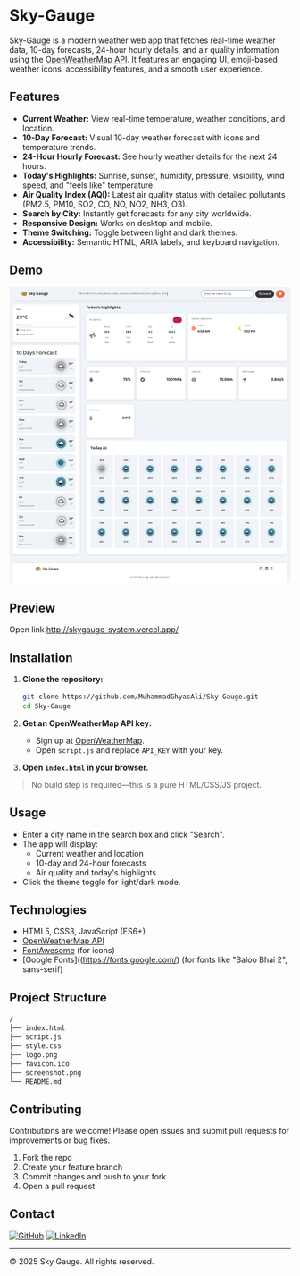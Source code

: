 # Sky-Gauge

Sky-Gauge is a modern weather web app that fetches real-time weather data, 10-day forecasts, 24-hour hourly details, and air quality information using the [OpenWeatherMap API](https://openweathermap.org/). It features an engaging UI, emoji-based weather icons, accessibility features, and a smooth user experience.

## Features

- **Current Weather:** View real-time temperature, weather conditions, and location.
- **10-Day Forecast:** Visual 10-day weather forecast with icons and temperature trends.
- **24-Hour Hourly Forecast:** See hourly weather details for the next 24 hours.
- **Today's Highlights:** Sunrise, sunset, humidity, pressure, visibility, wind speed, and "feels like" temperature.
- **Air Quality Index (AQI):** Latest air quality status with detailed pollutants (PM2.5, PM10, SO2, CO, NO, NO2, NH3, O3).
- **Search by City:** Instantly get forecasts for any city worldwide.
- **Responsive Design:** Works on desktop and mobile.
- **Theme Switching:** Toggle between light and dark themes.
- **Accessibility:** Semantic HTML, ARIA labels, and keyboard navigation.

## Demo

![Sky-Gauge Screenshot](screenshot.png)

## Preview
   Open link 
      http://skygauge-system.vercel.app/
## Installation

1. **Clone the repository:**
   ```bash
   git clone https://github.com/MuhammadGhyasAli/Sky-Gauge.git
   cd Sky-Gauge
   ```

2. **Get an OpenWeatherMap API key:**
   - Sign up at [OpenWeatherMap](https://openweathermap.org/appid).
   - Open `script.js` and replace `API_KEY` with your key.

3. **Open `index.html` in your browser.**

> No build step is required—this is a pure HTML/CSS/JS project.

## Usage

- Enter a city name in the search box and click "Search".
- The app will display:
  - Current weather and location
  - 10-day and 24-hour forecasts
  - Air quality and today's highlights
- Click the theme toggle for light/dark mode.

## Technologies

- HTML5, CSS3, JavaScript (ES6+)
- [OpenWeatherMap API](https://openweathermap.org/)
- [FontAwesome](https://fontawesome.com/) (for icons)
- [Google Fonts]((https://fonts.google.com/) (for fonts like "Baloo Bhai 2", sans-serif)

## Project Structure

```
/
├── index.html
├── script.js
├── style.css
├── logo.png
├── favicon.ico
├── screenshot.png
└── README.md
```

## Contributing

Contributions are welcome! Please open issues and submit pull requests for improvements or bug fixes.

1. Fork the repo
2. Create your feature branch
3. Commit changes and push to your fork
4. Open a pull request

## Contact

[![GitHub](https://img.shields.io/badge/GitHub-100000?style=for-the-badge&logo=github&logoColor=white)](https://github.com/MuhammadGhyasAli)
[![LinkedIn](https://img.shields.io/badge/LinkedIn-0077B5?style=for-the-badge&logo=linkedin&logoColor=white)](https://www.linkedin.com/in/syed-ghyas-ali/)

---

© 2025 Sky Gauge. All rights reserved.
